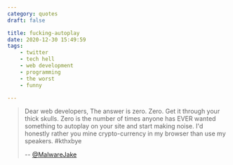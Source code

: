 ```yaml
---
category: quotes
draft: false

title: fucking-autoplay
date: 2020-12-30 15:49:59
tags:
    - twitter
    - tech hell
    - web development
    - programming
    - the worst
    - funny

---
```


> Dear web developers, The answer is zero. Zero. Get it through your thick skulls. Zero is the number of times anyone has EVER wanted something to autoplay on your site and start making noise. I'd honestly rather you mine crypto-currency in my browser than use my speakers. #kthxbye
>
> -- [@MalwareJake](https://twitter.com/malwarejake/status/967691884771487745?lang=en)

